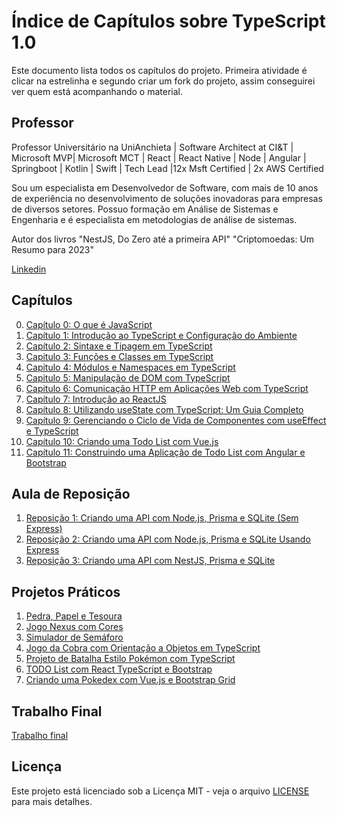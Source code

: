 # Índice de Capítulos sobre TypeScript 1.0

Este documento lista todos os capítulos do projeto. Primeira atividade é clicar na estrelinha e segundo criar um fork do projeto, assim conseguirei ver quem está acompanhando o material.

## Professor
Professor Universitário na UniAnchieta | Software Architect at CI&T | Microsoft MVP| Microsoft MCT | React | React Native | Node | Angular | Springboot | Kotlin | Swift | Tech Lead |12x Msft Certified | 2x AWS Certified

Sou um especialista em Desenvolvedor de Software, com mais de 10 anos de experiência no desenvolvimento de soluções inovadoras para empresas de diversos setores. Possuo formação em Análise de Sistemas e Engenharia e é especialista em metodologias de análise de sistemas.

Autor dos livros "NestJS, Do Zero até a primeira API" "Criptomoedas: Um Resumo para 2023"

[Linkedin](https://www.linkedin.com/in/cfraposo/)

## Capítulos
0. [Capítulo 0: O que é JavaScript](CAP00.md)
1. [Capítulo 1: Introdução ao TypeScript e Configuração do Ambiente](CAP01.md)
2. [Capítulo 2: Sintaxe e Tipagem em TypeScript](CAP02.md)
3. [Capitulo 3: Funções e Classes em TypeScript](CAP03.md)
4. [Capitulo 4: Módulos e Namespaces em TypeScript](CAP04.md)
5. [Capitulo 5: Manipulação de DOM com TypeScript](CAP05.md)
6. [Capitulo 6: Comunicação HTTP em Aplicações Web com TypeScript](CAP06.md)
7. [Capítulo 7: Introdução ao ReactJS](CAP07.md)
8. [Capítulo 8: Utilizando useState com TypeScript: Um Guia Completo](CAP08.md)
9. [Capítulo 9: Gerenciando o Ciclo de Vida de Componentes com useEffect e TypeScript](CAP09.md)
10. [Capítulo 10: Criando uma Todo List com Vue.js](CAP10.md)
11. [Capítulo 11: Construindo uma Aplicação de Todo List com Angular e Bootstrap](CAP11.md)

## Aula de Reposição
1. [Reposição 1: Criando uma API com Node.js, Prisma e SQLite (Sem Express)](REPO01.md)
2. [Reposição 2: Criando uma API com Node.js, Prisma e SQLite Usando Express](REPO02.md)
3. [Reposição 3: Criando uma API com NestJS, Prisma e SQLite](REPO03.md)

## Projetos Práticos
1. [Pedra, Papel e Tesoura](PROJ01.md)
2. [Jogo Nexus com Cores](PROJ02.md)
3. [Simulador de Semáforo](PROJ03.md)
4. [Jogo da Cobra com Orientação a Objetos em TypeScript](PROJ04.md)
5. [Projeto de Batalha Estilo Pokémon com TypeScript](PROJ05.md)
6. [TODO List com React TypeScript e Bootstrap](PROJ06.md)
7. [Criando uma Pokedex com Vue.js e Bootstrap Grid](PROJ07.md)

## Trabalho Final
[Trabalho final](TRABALHO_FINAL.md)

## Licença

Este projeto está licenciado sob a Licença MIT - veja o arquivo [LICENSE](LICENSE) para mais detalhes.
